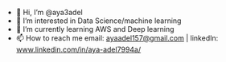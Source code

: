 - 👋 Hi, I’m @aya3adel
- 👀 I’m interested in Data Science/machine learning
- 🌱 I’m currently learning AWS and Deep learning
- 📫 How to reach me email: ayaadel157@gmail.com | linkedIn: www.linkedin.com/in/aya-adel7994a/

<!---
aya3adel/aya3adel is a ✨ special ✨ repository because its `README.md` (this file) appears on your GitHub profile.
You can click the Preview link to take a look at your changes.
--->
